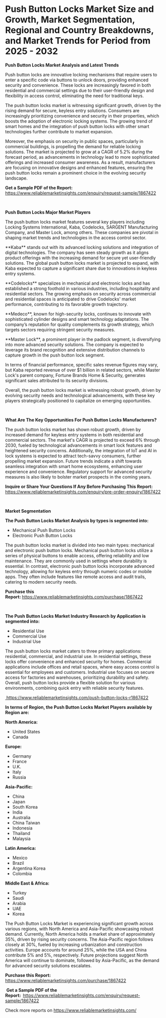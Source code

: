 <p><h1>Push Button Locks Market Size and Growth, Market Segmentation, Regional and Country Breakdowns, and Market Trends for Period from 2025 -  2032</h1></p><p><strong>Push Button Locks Market Analysis and Latest Trends</strong></p>
<p><p>Push button locks are innovative locking mechanisms that require users to enter a specific code via buttons to unlock doors, providing enhanced security and convenience. These locks are increasingly favored in both residential and commercial settings due to their user-friendly design and flexibility in access control, eliminating the need for traditional keys.</p><p>The push button locks market is witnessing significant growth, driven by the rising demand for secure, keyless entry solutions. Consumers are increasingly prioritizing convenience and security in their properties, which boosts the adoption of electronic locking systems. The growing trend of smart homes and the integration of push button locks with other smart technologies further contribute to market expansion.</p><p>Moreover, the emphasis on security in public spaces, particularly in commercial buildings, is propelling the demand for reliable locking solutions. The market is projected to grow at a CAGR of 5.2% during the forecast period, as advancements in technology lead to more sophisticated offerings and increased consumer awareness. As a result, manufacturers are focusing on innovative designs and enhanced features, ensuring the push button locks remain a prominent choice in the evolving security landscape.</p></p>
<p><strong>Get a Sample PDF of the Report:&nbsp;</strong> <a href="https://www.reliablemarketinsights.com/enquiry/request-sample/1867422?utm_campaign=2137&utm_medium=2&utm_source=Github&utm_content=ia&utm_term=07022025&utm_id=push-button-locks">https://www.reliablemarketinsights.com/enquiry/request-sample/1867422</a></p>
<p>&nbsp;</p>
<p><strong>Push Button Locks Major Market Players</strong></p>
<p><p>The push button locks market features several key players including Locking Systems International, Kaba, Codelocks, SARGENT Manufacturing Company, and Master Lock, among others. These companies are pivotal in shaping market trends and technologies in the access control sector.</p><p>**Kaba** stands out with its advanced locking solutions and integration of digital technologies. The company has seen steady growth as it aligns product offerings with the increasing demand for secure yet user-friendly solutions. The global push button locks market is projected to expand, with Kaba expected to capture a significant share due to innovations in keyless entry systems.</p><p>**Codelocks** specializes in mechanical and electronic locks and has established a strong foothold in various industries, including hospitality and residential sectors. The growing emphasis on security across commercial and residential spaces is anticipated to drive Codelocks' market performance, contributing to its favorable growth trajectory.</p><p>**Medeco**, known for high-security locks, continues to innovate with sophisticated cylinder designs and smart technology adaptations. The company’s reputation for quality complements its growth strategy, which targets sectors requiring stringent security measures. </p><p>**Master Lock**, a prominent player in the padlock segment, is diversifying into more advanced security solutions. The company is expected to leverage its brand recognition and extensive distribution channels to capture growth in the push button lock segment.</p><p>In terms of financial performance, specific sales revenue figures may vary, but Kaba reported revenue of over $1 billion in related sectors, while Master Lock's parent company, Fortune Brands Home & Security, generates significant sales attributed to its security divisions.</p><p>Overall, the push button locks market is witnessing robust growth, driven by evolving security needs and technological advancements, with these key players strategically positioned to capitalize on emerging opportunities.</p></p>
<p>&nbsp;</p>
<p><strong>What Are The Key Opportunities For Push Button Locks Manufacturers?</strong></p>
<p><p>The push button locks market has shown robust growth, driven by increased demand for keyless entry systems in both residential and commercial sectors. The market's CAGR is projected to exceed 6% through 2030, fueled by technological advancements in smart lock features and heightened security concerns. Additionally, the integration of IoT and AI in lock systems is expected to attract tech-savvy consumers, further propelling market expansion. Future trends indicate a shift towards seamless integration with smart home ecosystems, enhancing user experience and convenience. Regulatory support for advanced security measures is also likely to bolster market prospects in the coming years.</p></p>
<p><strong>Inquire or Share Your Questions If Any Before Purchasing This Report:</strong> <a href="https://www.reliablemarketinsights.com/enquiry/pre-order-enquiry/1867422?utm_campaign=2137&utm_medium=2&utm_source=Github&utm_content=ia&utm_term=07022025&utm_id=push-button-locks">https://www.reliablemarketinsights.com/enquiry/pre-order-enquiry/1867422</a></p>
<p>&nbsp;</p>
<p><strong>Market Segmentation</strong></p>
<p><strong>The Push Button Locks Market Analysis by types is segmented into:</strong></p>
<p><ul><li>Mechanical Push Button Locks</li><li>Electronic Push Button Locks</li></ul></p>
<p><p>The push button locks market is divided into two main types: mechanical and electronic push button locks. Mechanical push button locks utilize a series of physical buttons to enable access, offering reliability and low maintenance. They are commonly used in settings where durability is essential. In contrast, electronic push button locks incorporate advanced technology, allowing for keyless entry through numeric codes or mobile apps. They often include features like remote access and audit trails, catering to modern security needs.</p></p>
<p><strong>Purchase this Report:&nbsp;</strong><a href="https://www.reliablemarketinsights.com/purchase/1867422?utm_campaign=2137&utm_medium=2&utm_source=Github&utm_content=ia&utm_term=07022025&utm_id=push-button-locks">https://www.reliablemarketinsights.com/purchase/1867422</a></p>
<p>&nbsp;</p>
<p><strong>The Push Button Locks Market Industry Research by Application is segmented into:</strong></p>
<p><ul><li>Residential Use</li><li>Commercial Use</li><li>Industrial Use</li></ul></p>
<p><p>The push button locks market caters to three primary applications: residential, commercial, and industrial use. In residential settings, these locks offer convenience and enhanced security for homes. Commercial applications include offices and retail spaces, where easy access control is essential for employees and customers. Industrial use focuses on secure access for factories and warehouses, prioritizing durability and safety. Overall, push button locks provide a flexible solution for various environments, combining quick entry with reliable security features.</p></p>
<p><a href="https://www.reliablemarketinsights.com/push-button-locks-r1867422?utm_campaign=2137&utm_medium=2&utm_source=Github&utm_content=ia&utm_term=07022025&utm_id=push-button-locks">&nbsp;https://www.reliablemarketinsights.com/push-button-locks-r1867422</a></p>
<p><strong>In terms of Region, the Push Button Locks Market Players available by Region are:</strong></p>
<p>
    <p> <strong> North America: </strong>
        <ul>
            <li>United States</li>
            <li>Canada</li>
        </ul>
        </p> 
    <p> <strong> Europe: </strong>
        <ul>
            <li>Germany</li>
            <li>France</li>
            <li>U.K.</li>
            <li>Italy</li>
            <li>Russia</li>
        </ul>
        </p> 
    <p> <strong> Asia-Pacific: </strong>
        <ul>
            <li>China</li>
            <li>Japan</li>
            <li>South Korea</li>
            <li>India</li>
            <li>Australia</li>
            <li>China Taiwan</li>
            <li>Indonesia</li>
            <li>Thailand</li>
            <li>Malaysia</li>
        </ul>
        </p> 
    <p> <strong> Latin America: </strong>
        <ul>
            <li>Mexico</li>
            <li>Brazil</li>
            <li>Argentina Korea</li>
            <li>Colombia</li>
        </ul>
        </p> 
    <p> <strong> Middle East & Africa: </strong>
        <ul>
            <li>Turkey</li>
            <li>Saudi</li>
            <li>Arabia</li>
            <li>UAE</li>
            <li>Korea</li>
        </ul>
    </p>
    </p>
<p><p>The Push Button Locks Market is experiencing significant growth across various regions, with North America and Asia-Pacific showcasing robust demand. Currently, North America holds a market share of approximately 35%, driven by rising security concerns. The Asia-Pacific region follows closely at 30%, fueled by increasing urbanization and construction activities. Europe accounts for around 25%, while the USA and China contribute 5% and 5%, respectively. Future projections suggest North America will continue to dominate, followed by Asia-Pacific, as the demand for advanced security solutions escalates.</p></p>
<p><strong>Purchase this Report: </strong><a href="https://www.reliablemarketinsights.com/purchase/1867422?utm_campaign=2137&utm_medium=2&utm_source=Github&utm_content=ia&utm_term=07022025&utm_id=push-button-locks">https://www.reliablemarketinsights.com/purchase/1867422</a></p>
<p>&nbsp;<strong>Get a Sample PDF of the Report:&nbsp;&nbsp;</strong><a href="https://www.reliablemarketinsights.com/enquiry/request-sample/1867422?utm_campaign=2137&utm_medium=2&utm_source=Github&utm_content=ia&utm_term=07022025&utm_id=push-button-locks">https://www.reliablemarketinsights.com/enquiry/request-sample/1867422</a></p>
<p><strong></strong></p>
<p>Check more reports on <a href="https://www.reliablemarketinsights.com/?utm_campaign=2137&utm_medium=2&utm_source=Github&utm_content=ia&utm_term=07022025&utm_id=push-button-locks">https://www.reliablemarketinsights.com/</a></p>